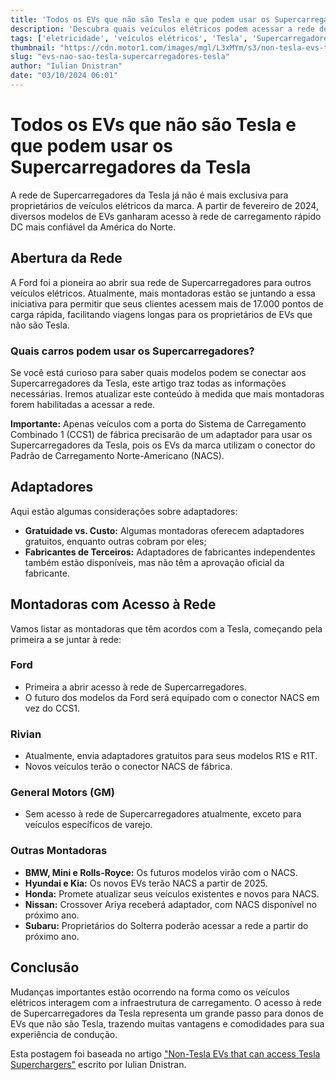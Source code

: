 ```yaml
---
title: 'Todos os EVs que não são Tesla e que podem usar os Supercarregadores da Tesla'
description: 'Descubra quais veículos elétricos podem acessar a rede de Supercarregadores da Tesla e as vantagens disso. Acompanhe as montadoras que estão se integrando a este sistema de carregamento.'
tags: ['eletricidade', 'veículos elétricos', 'Tesla', 'Supercarregadores', 'notícias sobre carros']
thumbnail: "https://cdn.motor1.com/images/mgl/L3xMYm/s3/non-tesla-evs-that-can-use-tesla-superchargers-in-the-united-states.jpg"
slug: "evs-nao-sao-tesla-supercarregadores-tesla"
author: "Iulian Dnistran"
date: "03/10/2024 06:01"
---
```


# Todos os EVs que não são Tesla e que podem usar os Supercarregadores da Tesla

A rede de Supercarregadores da Tesla já não é mais exclusiva para proprietários de veículos elétricos da marca. A partir de fevereiro de 2024, diversos modelos de EVs ganharam acesso à rede de carregamento rápido DC mais confiável da América do Norte.

## Abertura da Rede

A Ford foi a pioneira ao abrir sua rede de Supercarregadores para outros veículos elétricos. Atualmente, mais montadoras estão se juntando a essa iniciativa para permitir que seus clientes acessem mais de 17.000 pontos de carga rápida, facilitando viagens longas para os proprietários de EVs que não são Tesla.

### Quais carros podem usar os Supercarregadores?

Se você está curioso para saber quais modelos podem se conectar aos Supercarregadores da Tesla, este artigo traz todas as informações necessárias. Iremos atualizar este conteúdo à medida que mais montadoras forem habilitadas a acessar a rede.

**Importante:** Apenas veículos com a porta do Sistema de Carregamento Combinado 1 (CCS1) de fábrica precisarão de um adaptador para usar os Supercarregadores da Tesla, pois os EVs da marca utilizam o conector do Padrão de Carregamento Norte-Americano (NACS).

## Adaptadores

Aqui estão algumas considerações sobre adaptadores:

- **Gratuidade vs. Custo:** Algumas montadoras oferecem adaptadores gratuitos, enquanto outras cobram por eles;
- **Fabricantes de Terceiros:** Adaptadores de fabricantes independentes também estão disponíveis, mas não têm a aprovação oficial da fabricante.

## Montadoras com Acesso à Rede

Vamos listar as montadoras que têm acordos com a Tesla, começando pela primeira a se juntar à rede:

### Ford
- Primeira a abrir acesso à rede de Supercarregadores.
- O futuro dos modelos da Ford será equipado com o conector NACS em vez do CCS1.

### Rivian
- Atualmente, envia adaptadores gratuitos para seus modelos R1S e R1T.
- Novos veículos terão o conector NACS de fábrica.

### General Motors (GM)
- Sem acesso à rede de Supercarregadores atualmente, exceto para veículos específicos de varejo.

### Outras Montadoras
- **BMW, Mini e Rolls-Royce:** Os futuros modelos virão com o NACS.
- **Hyundai e Kia:** Os novos EVs terão NACS a partir de 2025.
- **Honda:** Promete atualizar seus veículos existentes e novos para NACS.
- **Nissan:** Crossover Ariya receberá adaptador, com NACS disponível no próximo ano.
- **Subaru:** Proprietários do Solterra poderão acessar a rede a partir do próximo ano.

## Conclusão

Mudanças importantes estão ocorrendo na forma como os veículos elétricos interagem com a infraestrutura de carregamento. O acesso à rede de Supercarregadores da Tesla representa um grande passo para donos de EVs que não são Tesla, trazendo muitas vantagens e comodidades para sua experiência de condução.

Esta postagem foi baseada no artigo ["Non-Tesla EVs that can access Tesla Superchargers"](https://insideevs.com/news/735724/non-tesla-ev-tesla-supercharger-access/) escrito por Iulian Dnistran.